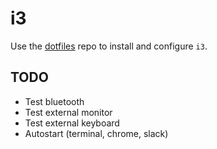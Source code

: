 # i3

Use the [dotfiles](https://github.com/nicolomaioli/dotfiles) repo to install
and configure `i3`.

## TODO

- Test bluetooth
- Test external monitor
- Test external keyboard
- Autostart (terminal, chrome, slack)
